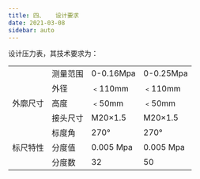 ```yaml
---
title: 四、	设计要求
date: 2021-03-08
sidebar: auto
---
```


设计压力表，其技术要求为：

<table>
  <tr>
    <td></td>
    <td>测量范围</td>
    <td>0-0.16Mpa</td>
    <td>0-0.25Mpa</td>
  </tr>
  <tr>
    <td rowspan="3">外廓尺寸</td>
    <td>外径</td>
    <td>﹤110mm</td>
    <td>﹤110mm</td>
  </tr>
  <tr>
    <td>高度</td>
    <td>﹤50mm</td>
    <td>﹤50mm</td>
  </tr>
  <tr>
    <td>接头尺寸</td>
    <td>M20×1.5</td>
    <td>M20×1.5</td>
  </tr>
  <tr>
    <td rowspan="3">标尺特性</td>
    <td>标度角</td>
    <td>270°</td>
    <td>270°</td>
  </tr>
  <tr>
    <td>分度值</td>
    <td>0.005 Mpa</td>
    <td>0.005 Mpa</td>
  </tr>
  <tr>
    <td>分度数</td>
    <td>32</td>
    <td>50</td>
  </tr>
</table>

<style>
  table
  {
    --code-color: transparent;
  }
</style>
